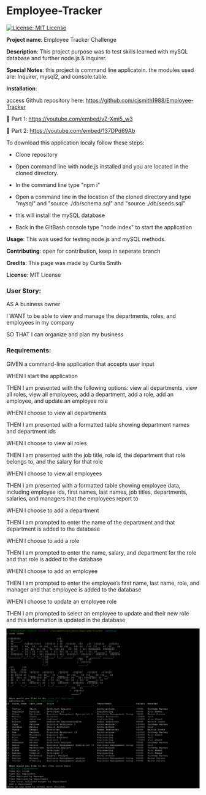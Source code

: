 # Employee-Tracker
[![License: MIT License](https://img.shields.io/badge/License-MIT-brightgreen.svg)](https://choosealicense.com/licenses/mit/)
 
**Project name**: Employee Tracker Challenge

**Description**: This project purpose was to test skills learned with mySQL database and further node.js & inquirer.

**Special Notes**: this project is command line applicatoin. the modules used are: Inquirer, mysql2, and console.table.

**Installation**: 	

access Github repository here: https://github.com/cjsmith1988/Employee-Tracker

🎥 Part 1: https://youtube.com/embed/vZ-Xmi5_w3

🎥 Part 2: https://youtube.com/embed/137DPd69Ab


To download this application localy follow these steps:

- Clone repository

- Open command line with node.js installed and you are located in the cloned directory.

- In the command line type "npm i"

- Open a command line in the location of the cloned directory and type "mysql" and "source ./db/schema.sql" and "source ./db/seeds.sql"

- this will install the mySQL database

- Back in the GItBash console type "node index" to start the application

**Usage**: This was used for testing node.js and mySQL methods.

**Contributing**: open for contribution, keep in seperate branch

**Credits**: This page was made by Curtis Smith

**License**: MIT License

### User Story:

AS A business owner

I WANT to be able to view and manage the departments, roles, and employees in my company

SO THAT I can organize and plan my business

### Requirements:

GIVEN a command-line application that accepts user input

WHEN I start the application

THEN I am presented with the following options: view all departments, view all roles, view all employees, add a department, add a role, add an employee, and update an employee role

WHEN I choose to view all departments

THEN I am presented with a formatted table showing department names and department ids

WHEN I choose to view all roles

THEN I am presented with the job title, role id, the department that role belongs to, and the salary for that role

WHEN I choose to view all employees

THEN I am presented with a formatted table showing employee data, including employee ids, first names, last names, job titles, departments, salaries, and managers that the employees report to

WHEN I choose to add a department

THEN I am prompted to enter the name of the department and that department is added to the database

WHEN I choose to add a role

THEN I am prompted to enter the name, salary, and department for the role and that role is added to the database

WHEN I choose to add an employee

THEN I am prompted to enter the employee’s first name, last name, role, and manager and that employee is added to the database

WHEN I choose to update an employee role

THEN I am prompted to select an employee to update and their new role and this information is updated in the database 

![index.js view](https://github.com/cjsmith1988/Employee-Tracker/blob/main/images/gitBashScreenGrab.PNG?raw=true)


